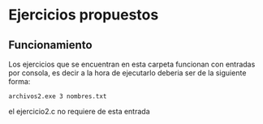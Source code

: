 # Ejercicios propuestos

## Funcionamiento

Los ejercicios que se encuentran en esta carpeta funcionan con entradas por consola, es decir a la hora de ejecutarlo deberia ser de la siguiente forma:

    archivos2.exe 3 nombres.txt
  
el ejercicio2.c no requiere de esta entrada 

